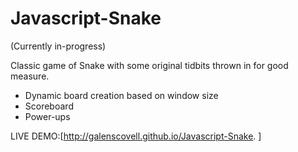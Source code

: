 # Javascript-Snake

(Currently in-progress)

Classic game of Snake with some original tidbits thrown in for good measure.

* Dynamic board creation based on window size
* Scoreboard
* Power-ups

LIVE DEMO:[http://galenscovell.github.io/Javascript-Snake. ]
